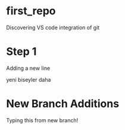 # first_repo

Discovering VS code integration of git

# Step 1

Adding a new line

yeni biseyler daha

# New Branch Additions

Typing this from new branch!
